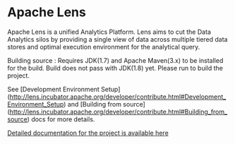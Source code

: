 Apache Lens
=====

Apache Lens is a unified Analytics Platform. Lens aims to cut the Data Analytics silos by providing a single view of data
across multiple tiered data stores and optimal execution environment for the analytical query.

Building source :
Requires JDK(1.7) and Apache Maven(3.x) to be installed for the build. Build does not pass with JDK(1.8) yet.
Please run <mvn clean package> to build the project.

See [Development Environment Setup] (http://lens.incubator.apache.org/developer/contribute.html#Development_Environment_Setup)
and [Building from source] (http://lens.incubator.apache.org/developer/contribute.html#Building_from_source) docs for
more details.

[Detailed documentation for the project is available here](https://lens.incubator.apache.org)
